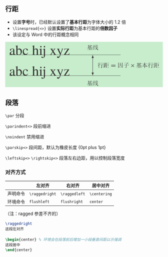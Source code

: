 ## 行距

- 设置**字号**时，已经默认设置了**基本行距**为字体大小的 1.2 倍
- `\linespread{<>}` 设置**实际行距**为基本行距的**倍数因子**
- 该设定与 Word 中的行距概念相同

![行距](../img/行距.png)

## 段落

`\par` 分段

`\parindent<>` 段前缩进

`\noindent` 禁用缩进

`\parskip<>` 段间距，默认为橡皮长度 {0pt plus 1pt}

`\leftskip<>` `\rightskip<>` 段落左右边距，用以控制段落宽度

### 对齐方式

||左对齐|右对齐|居中对齐|
|--|--|--|--|
|声明命令|`\raggedright`|`\raggedleft`|`\centering`|
|环境命令|`flushleft` |`flushright` |`center` |

（注：ragged 参差不齐的）

```latex
\raggedright
这段左对齐

\begin{center} % 环境会在段落前后增加一小段垂直间距以示强调
这段居中
\end{center}
```
